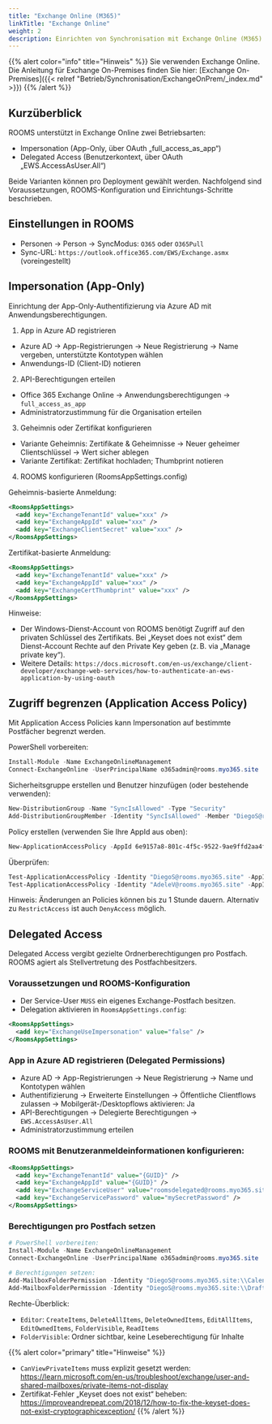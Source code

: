 ```yaml
---
title: "Exchange Online (M365)"
linkTitle: "Exchange Online"
weight: 2
description: Einrichten von Synchronisation mit Exchange Online (M365)
---
```


{{% alert color="info" title="Hinweis" %}}
Sie verwenden Exchange Online. Die Anleitung für Exchange On-Premises finden Sie hier: [Exchange On-Premises]({{< relref "Betrieb/Synchronisation/ExchangeOnPrem/_index.md" >}})
{{% /alert %}}

## Kurzüberblick

ROOMS unterstützt in Exchange Online zwei Betriebsarten:

- Impersonation (App-Only, über OAuth „full_access_as_app“)
- Delegated Access (Benutzerkontext, über OAuth „EWS.AccessAsUser.All“)

Beide Varianten können pro Deployment gewählt werden. Nachfolgend sind Voraussetzungen, ROOMS-Konfiguration und Einrichtungs-Schritte beschrieben.

## Einstellungen in ROOMS

- Personen → Person → SyncModus: `O365` oder `O365Pull`
- Sync-URL: `https://outlook.office365.com/EWS/Exchange.asmx` (voreingestellt)

## Impersonation (App-Only)

Einrichtung der App-Only-Authentifizierung via Azure AD mit Anwendungsberechtigungen.

1) App in Azure AD registrieren
- Azure AD → App-Registrierungen → Neue Registrierung → Name vergeben, unterstützte Kontotypen wählen
- Anwendungs-ID (Client-ID) notieren

2) API-Berechtigungen erteilen
- Office 365 Exchange Online → Anwendungsberechtigungen → `full_access_as_app`
- Administratorzustimmung für die Organisation erteilen

3) Geheimnis oder Zertifikat konfigurieren
- Variante Geheimnis: Zertifikate & Geheimnisse → Neuer geheimer Clientschlüssel → Wert sicher ablegen
- Variante Zertifikat: Zertifikat hochladen; Thumbprint notieren

4) ROOMS konfigurieren (RoomsAppSettings.config)

Geheimnis-basierte Anmeldung:

```xml
<RoomsAppSettings>
  <add key="ExchangeTenantId" value="xxx" />
  <add key="ExchangeAppId" value="xxx" />
  <add key="ExchangeClientSecret" value="xxx" />
</RoomsAppSettings>
```

Zertifikat-basierte Anmeldung:

```xml
<RoomsAppSettings>
  <add key="ExchangeTenantId" value="xxx" />
  <add key="ExchangeAppId" value="xxx" />
  <add key="ExchangeCertThumbprint" value="xxx" />
</RoomsAppSettings>
```

Hinweise:
- Der Windows-Dienst-Account von ROOMS benötigt Zugriff auf den privaten Schlüssel des Zertifikats. Bei „Keyset does not exist“ dem Dienst-Account Rechte auf den Private Key geben (z. B. via „Manage private key“).
- Weitere Details: `https://docs.microsoft.com/en-us/exchange/client-developer/exchange-web-services/how-to-authenticate-an-ews-application-by-using-oauth`

## Zugriff begrenzen (Application Access Policy)

Mit Application Access Policies kann Impersonation auf bestimmte Postfächer begrenzt werden.

PowerShell vorbereiten:

```powershell
Install-Module -Name ExchangeOnlineManagement
Connect-ExchangeOnline -UserPrincipalName o365admin@rooms.myo365.site
```

Sicherheitsgruppe erstellen und Benutzer hinzufügen (oder bestehende verwenden):

```powershell
New-DistributionGroup -Name "SyncIsAllowed" -Type "Security"
Add-DistributionGroupMember -Identity "SyncIsAllowed" -Member "DiegoS@rooms.myo365.site"
```

Policy erstellen (verwenden Sie Ihre AppId aus oben):

```powershell
New-ApplicationAccessPolicy -AppId 6e9157a8-801c-4f5c-9522-9ae9ffd2aa4f -PolicyScopeGroupId "SyncIsAllowed" -AccessRight RestrictAccess -Description "Restrict this app to members of distribution group SyncIsAllowed."
```

Überprüfen:

```powershell
Test-ApplicationAccessPolicy -Identity "DiegoS@rooms.myo365.site" -AppId 6e9157a8-801c-4f5c-9522-9ae9ffd2aa4f
Test-ApplicationAccessPolicy -Identity "AdeleV@rooms.myo365.site" -AppId 6e9157a8-801c-4f5c-9522-9ae9ffd2aa4f
```

Hinweis: Änderungen an Policies können bis zu 1 Stunde dauern. Alternativ zu `RestrictAccess` ist auch `DenyAccess` möglich.

## Delegated Access

Delegated Access vergibt gezielte Ordnerberechtigungen pro Postfach. ROOMS agiert als Stellvertretung des Postfachbesitzers.

### Voraussetzungen und ROOMS-Konfiguration

- Der Service-User `MUSS` ein eigenes Exchange-Postfach besitzen.
- Delegation aktivieren in `RoomsAppSettings.config`:

```xml
<RoomsAppSettings>
  <add key="ExchangeUseImpersonation" value="false" />
</RoomsAppSettings>
```

### App in Azure AD registrieren (Delegated Permissions)
- Azure AD → App-Registrierungen → Neue Registrierung → Name und Kontotypen wählen
- Authentifizierung → Erweiterte Einstellungen → Öffentliche Clientflows zulassen → Mobilgerät-/Desktopflows aktivieren: Ja
- API-Berechtigungen → Delegierte Berechtigungen → `EWS.AccessAsUser.All`
- Administratorzustimmung erteilen

### ROOMS mit Benutzeranmeldeinformationen konfigurieren:

```xml
<RoomsAppSettings>
  <add key="ExchangeTenantId" value="{GUID}" />
  <add key="ExchangeAppId" value="{GUID}" />
  <add key="ExchangeServiceUser" value="roomsdelegated@rooms.myo365.site" />
  <add key="ExchangeServicePassword" value="mySecretPassword" />
</RoomsAppSettings>
```

### Berechtigungen pro Postfach setzen


```powershell
# PowerShell vorbereiten:
Install-Module -Name ExchangeOnlineManagement
Connect-ExchangeOnline -UserPrincipalName o365admin@rooms.myo365.site

# Berechtigungen setzen:
Add-MailboxFolderPermission -Identity "DiegoS@rooms.myo365.site:\\Calendar" -User o365admin@rooms.myo365.site -AccessRights Editor -SharingPermissionFlags Delegate,CanViewPrivateItems
Add-MailboxFolderPermission -Identity "DiegoS@rooms.myo365.site:\\Drafts" -User o365admin@rooms.myo365.site -AccessRights FolderVisible
```

Rechte-Überblick:
- `Editor`: `CreateItems`, `DeleteAllItems`, `DeleteOwnedItems`, `EditAllItems`, `EditOwnedItems`, `FolderVisible`, `ReadItems`
- `FolderVisible`: Ordner sichtbar, keine Leseberechtigung für Inhalte

{{% alert color="primary" title="Hinweise" %}}
- `CanViewPrivateItems` muss explizit gesetzt werden: https://learn.microsoft.com/en-us/troubleshoot/exchange/user-and-shared-mailboxes/private-items-not-display
- Zertifikat-Fehler „Keyset does not exist“ beheben: https://improveandrepeat.com/2018/12/how-to-fix-the-keyset-does-not-exist-cryptographicexception/
{{% /alert %}}

